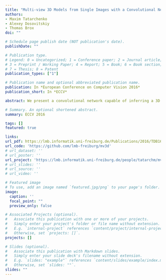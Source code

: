 ```yaml
---
title: "Multi-view 3D Models from Single Images with a Convolutional Network"
authors:
- Maxim Tatarchenko
- Alexey Dosovitskiy
- Thomas Brox
doi: ""

# Schedule page publish date (NOT publication's date).
publishDate: ""

# Publication type.
# Legend: 0 = Uncategorized; 1 = Conference paper; 2 = Journal article;
# 3 = Preprint / Working Paper; 4 = Report; 5 = Book; 6 = Book section;
# 7 = Thesis; 8 = Patent
publication_types: ["1"]

# Publication name and optional abbreviated publication name.
publication: In *European Conference on Computer Vision 2016*
publication_short: In *ECCV*

abstract: We present a convolutional network capable of inferring a 3D representation of a previously unseen object given a single image of this object. Concretely, the network can predict an RGB image and a depth map of the object as seen from an arbitrary view. Several of these depth maps fused together give a full point cloud of the object. The point cloud can in turn be transformed into a surface mesh. The network is trained on renderings of synthetic 3D models of cars and chairs. It successfully deals with objects on cluttered background and generates reasonable predictions for real images of cars.

# Summary. An optional shortened abstract.
summary: ECCV 2016

tags: []
featured: true

links:
url_pdf: https://lmb.informatik.uni-freiburg.de/Publications/2016/TDB16a/paper-mv3d.pdf
url_code: 'https://github.com/lmb-freiburg/mv3d'
# url_dataset: ''
# url_poster: ''
url_project: 'https://lmb.informatik.uni-freiburg.de/people/tatarchm/mv3d/'
# url_slides: ''
# url_source: ''
# url_video: ''

# Featured image
# To use, add an image named `featured.jpg/png` to your page's folder. 
image:
  caption: ''
  focal_point: ""
  preview_only: false

# Associated Projects (optional).
#   Associate this publication with one or more of your projects.
#   Simply enter your project's folder or file name without extension.
#   E.g. `internal-project` references `content/project/internal-project/index.md`.
#   Otherwise, set `projects: []`.
projects: []

# Slides (optional).
#   Associate this publication with Markdown slides.
#   Simply enter your slide deck's filename without extension.
#   E.g. `slides: "example"` references `content/slides/example/index.md`.
#   Otherwise, set `slides: ""`.
slides: ""
---
```

